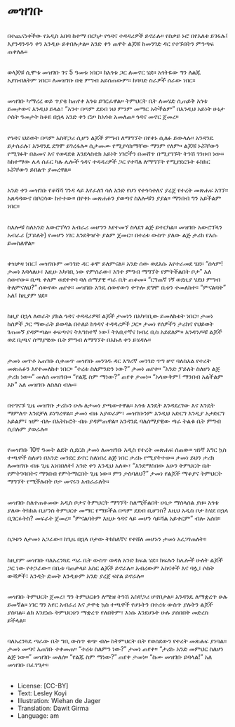 # መዝገቡ

##
በተጨናነቀችው የአዲስ አበባ ከተማ በርካታ የጎዳና ተዳዳሪዎች ይኖራሉ። የስቃይ ኑሮ በየእለቱ ይገፋሉ፤ እያንዳንዱን ቀን አንዲሁ ይቀበሉታል። አንድ ቀን ጠዋት ልጆቹ ከመንገድ ዳር የተኙበትን ምንጣፍ ጠቀለሉ።

##
ወላጆቹ ሲሞቱ መዝገቡ ገና 5 ዓመቱ ነበር። ከአጎቱ ጋር ለመኖር ሄደ። አጎትዬው ግን ለልጁ አያስብለትም ነበር። ለመዝገቡ በቂ ምግብ አይሰጠውም። ከባባድ ስራዎች ሰራው ነበር።

##
መዝገቡ ካማረረ ወይ ጥያቄ ከጠየቀ አጎቱ ይገርፈዋል። ትምህርት ቤት ለመሄድ ሲጠይቅ አጎቱ ይመታውና እንዲህ ይላል፣ “አንተ በጣም ደደብ ነህ ምንም መማር አትችልም” በእንዲህ አይነት ሁኔታ ሶስት ዓመታት ከቆዬ በኋላ አንድ ቀን ሮጦ ከአጎቱ አመለጠ። ጎዳና መኖር ጀመረ።

##
የጎዳና ህይወት በጣም አስቸጋሪ ሲሆን ልጆች ምግብ ለማግኘት በየቀኑ ሲለፉ ይውላሉ። አንዳንዴ ይታሰራሉ፣ አንዳንዴ ደግሞ ይገረፋሉ። ሲታመሙ የሚያሳክማቸው ማንም የለም። ልጆቹ ኑሯቸውን የሚገፉት በልመና እና የወዳደቁ እንደላስቲክ አይነት ነገሮችን በመሸጥ በሚያገኙት ትንሽ ገንዘብ ነው። ከከተማው ሌላ ሰፈር ካሉ ሌሎች ጎዳና ተዳዳሪዎች ጋር የተሻለ ለማግኘት የሚያደርጉት ፉክክር ኑሯቸውን ይበልጥ ያመረዋል።

##
አንድ ቀን መዝገቡ የቆሻሻ ገንዳ ላይ እየፈለገ ሳለ አንድ የሆነ የተጎሳቀለና ያረጀ የተረት መጽሐፍ አገኘ። አጸዳዳውና በቦርሳው ከተተው። በየቀኑ መጽሐፉን ያወጣና ስእሎቹን ያያል። ማንበብ ግን አይችልም ነበር።

##
ስእሎቹ ስለአንድ አውሮፕላን አብራሪ መሆንን እየተመኘ ስላደገ ልጅ ይተርካል። መዝገቡ አውሮፕላን አብራሪ (ፓይለት) የመሆን ነገር እንደቅዠት ያልም ጀመር። በተረቱ ውስጥ ያለው ልጅ ታሪክ የእሱ ይመስለዋል።

##
ቀዝቃዛ ነበር፤ መዝገቡም መንገድ ዳር ቆሞ ይለምናል። አንድ ሰው ወደእሱ እየተራመደ ሄደ። “ሰላም! ታመነ እባላለሁ፣ እዚሁ አካባቢ ነው የምሰራው፣ አንተ ምግብ ማግኘት የምትችልበት ቦታ” አለ ሰውየው። ቢጫ ቀለም ወደተቀባ ባለ ሰማያዊ ጣራ ቤት ጠቆመ። “ርግጠኛ ነኝ ወደዚያ ሄደህ ምግብ ትለምናለህ?” ሰውየው ጠየቀ። መዝገቡ አንዴ ሰውየውን ቀጥሎ ደግሞ ቤቱን ተመለከተ። “ምናልባት” አለ፤ ከዚያም ሄደ።

##
ከዚያ በኋላ ለወራት ያክል ጎዳና ተዳዳሪዎቹ ልጆች ታመነን በአካባቢው ይመለከቱት ነበር። ታመነ ከሰዎች ጋር ማውራት ይወዳል በተለይ ከጎዳና ተዳዳሪዎች ጋር። ታመነ የሰዎችን ታሪክና የህይወት ገጠመኝ ያዳምጣል። ቆፍጣናና ትእግስተኛ ነው፤ ትእቢተኛና ክብረ ቢስ አይደለም። አንዳንዶቹ ልጆች ወደ ቢጫና ሰማያዊው ቤት ምግብ ለማግኘት በእኩለ ቀን ይሄዳሉ።

##
ታመነ መጥቶ አጠገቡ ሲቀመጥ መዝገቡ መንገዱ ዳር እግረኛ መንገድ ጥግ ሆኖ ባለስእል የተረት መጽሐፉን እየተመለከተ ነበር። “ተረቱ ስለምንድን ነው?” ታመነ ጠየቀ። “አንድ ፓይለት ስለሆነ ልጅ ታሪክ ነው።” መለሰ መዝገቡ። “የልጁ ስም ማነው?” ጠየቀ ታመነ። “አላውቅም፤ ማንበብ አልችልም እኮ” አለ መዝገቡ ለስለስ ብሎ።

##
በተገናኙ ጊዜ መዝገቡ ታሪኩን ሁሉ ለታመነ ያጫውተዋል። አጎቱ እንዴት እንዳደረገው እና እንዴት ማምለጥ እንደቻለ ይነግረዋል። ታመነ ብዙ አያወራም፣ መዝገቡንም እንዲህ አድርግ እንዲያ አታድርግ አይልም፣ ዝም ብሎ በአትኩሮት ብዙ ያዳምጠዋል። አንዳንዴ ባለሰማያዊው ጣራ ትልቁ ቤት ምግብ ሲበሉም ያወራሉ።

##
የመዝገቡ 10ኛ ዓመት ልደት ሲደርስ ታመነ ለመዝገቡ አዲስ የተረት መጽሐፍ ሰጠው። ዝነኛ እግር ኳስ ተጫዋች ስለሆነ በአንድ መንደር ይኖር ስለነበረ ልጅ ነበር ታሪኩ የሚያትተው። ታመነ ይህን ታሪክ ለመዝገቡ ብዙ ጊዜ አነበበለት፤ አንድ ቀን እንዲህ አለው፣ “እንደማስበው አሁን ትምህርት ቤት የምትገባበትና ማንበብ የምትማርበት ጊዜ ነው። ምን ታስባለህ?” ታመነ የልጆች ማቆያና ትምህርት ማግኘት የሚችሉበት ቦታ መኖሩን አብራራለት።

##
መዝገቡ ስለተጠቆመው አዲስ ቦታና ትምህርት ማግኘት ስለሚችልበት ሁኔታ ማሰላሰል ያዘ። አጎቱ ያለው ትክክል ቢሆንስ ትምህርተ መማር የማይችል በጣም ደደብ ቢሆንስ? እዚህ አዲስ ቦታ ከሄደ በኋላ ቢገርፉትስ? መፍራት ጀመረ። “ምናልባትም እዚሁ ጎዳና ላይ መሆን ሳይሻል አይቀርም” ብሎ አሰበ።

##
ስጋቱን ለታመነ አጋራው። ከጊዜ በኋላ ቦታው ትክክለኛና የተሸለ መሆኑን ታመነ አረጋገጠለት።

##
ከዚያም መዝገቡ ባለአረንጓዴ ጣራ ቤት ውስጥ ወዳለ አንድ ክፍል ሄደ። ክፍሉን ከሌሎች ሁለት ልጆች ጋር ነው የተጋራው። በቤቱ ባጠቃላይ አስር ልጆች ይኖራሉ። አብረውም አስናቀች እና ባሏ፣ ሶስት ውሻዎች፣ አንዲት ድመት እንዲሁም አንድ ያረጀ ፍየል ይኖራሉ።

##
መዝገቡ ትምህርት ጀመረ፣ ግን ትምህርቱን ለሜዝ ትንሽ አስቸጋሪ ሆኖበታል። አንዳንዴ ለማቋረጥ ሁሉ ይመኛል። ነገር ግን አየር አብራሪ እና ታዋቂ ኳስ ተጫዋች የሆኑትን በተረቱ ውስጥ ያሉትን ልጆች ያስባል። ልክ እንደነሱ ትምህርቱን ማቋረጥ የለበትም፣ እነሱ እንደሆኑት ሁሉ ያሰበበት መድረስ ይችላል።

##
ባለአረንጓዴ ጣራው ቤት ግቢ ውስጥ ቁጭ ብሎ ከትምህርት ቤት የወሰደውን የተረት መጽሐፍ ያነባል። ታመነ መጣና አጠገቡ ተቀመጠ። “ተረቱ ስለምን ነው?” ታመነ ጠየቀ። “ታሪኩ አንድ መምህር ስለሆነ ልጅ ነው።” መዝገቡ መለሰ። “የልጁ ስም ማነው?” ጠየቀ ታመነ። “ስሙ መዝገቡ ይባላል!” አለ መዝገቡ በፈገግታ።

##
* License: [CC-BY]
* Text: Lesley Koyi
* Illustration: Wiehan de Jager
* Translation: Dawit Girma
* Language: am
